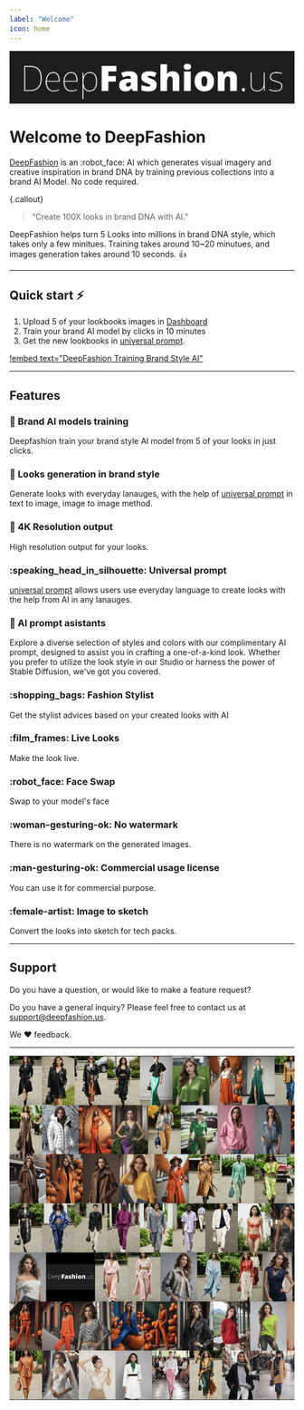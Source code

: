 ```yaml
---
label: "Welcome"
icon: home
---
```

![](static/DeepFashion-banner.webp)

# Welcome to DeepFashion

[DeepFashion](https://deepfashion.us) is an :robot_face: AI which generates visual imagery and creative inspiration in brand DNA by training previous collections into a brand AI Model. No code required. 


{.callout}
> “Create 100X looks in brand DNA with AI."

DeepFashion helps turn 5 Looks into millions in brand DNA style, which takes only a few minitues. Training takes around 10~20 minutues, and images generation takes around 10 seconds.  :+1:

---

## Quick start :zap:

1. Upload 5 of your lookbooks images in [Dashboard](http://deepfashion.us/dashboard)
2. Train your brand AI model by clicks in 10 minutes 
3. Get the new lookbooks in [universal prompt](/guides/universalprompt/). 


[!embed text="DeepFashion Training Brand Style AI"](https://www.youtube.com/embed/EDOUW8STwDM)


---

## Features

### :dna:  Brand AI models training

Deepfashion train your brand style AI model from 5 of your looks in just clicks. 

### :dress: Looks generation in brand style

Generate looks with everyday lanauges, with the help of [universal prompt](/guides/universalprompt/) in text to image, image to image method.

### :gem: 4K Resolution output

High resolution output for your looks.

### :speaking_head_in_silhouette: Universal prompt

[universal prompt](/guides/universalprompt/) allows users use everyday language to create looks with the help from AI in any lanauges. 

### :memo: AI prompt asistants

Explore a diverse selection of styles and colors with our complimentary AI prompt, designed to assist you in crafting a one-of-a-kind look. Whether you prefer to utilize the look style in our Studio or harness the power of Stable Diffusion, we've got you covered.

### :shopping_bags: Fashion Stylist

Get the stylist advices based on your created looks with AI

### :film_frames: Live Looks

Make the look live. 

### :robot_face: Face Swap

Swap to your model's face

### :woman-gesturing-ok: No watermark

There is no watermark on the generated images.

### :man-gesturing-ok: Commercial usage license

You can use it for commercial purpose.

### :female-artist: Image to sketch

Convert the looks into sketch for tech packs. 

---

## Support

Do you have a question, or would like to make a feature request?

Do you have a general inquiry? Please feel free to contact us at support@deepfashion.us.

We :heart: feedback.

----

![DeepFashion: Uniting AI for Sustainable Fashion Innovation](static/deepfashionmap.webp)